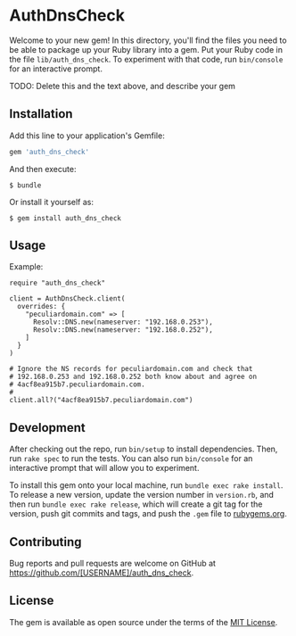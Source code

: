 # AuthDnsCheck

Welcome to your new gem! In this directory, you'll find the files you need to be able to package up your Ruby library into a gem. Put your Ruby code in the file `lib/auth_dns_check`. To experiment with that code, run `bin/console` for an interactive prompt.

TODO: Delete this and the text above, and describe your gem

## Installation

Add this line to your application's Gemfile:

```ruby
gem 'auth_dns_check'
```

And then execute:

    $ bundle

Or install it yourself as:

    $ gem install auth_dns_check

## Usage

Example:

```
require "auth_dns_check"

client = AuthDnsCheck.client(
  overrides: {
    "peculiardomain.com" => [
      Resolv::DNS.new(nameserver: "192.168.0.253"),
      Resolv::DNS.new(nameserver: "192.168.0.252"),
    ]
  }
)

# Ignore the NS records for peculiardomain.com and check that
# 192.168.0.253 and 192.168.0.252 both know about and agree on
# 4acf8ea915b7.peculiardomain.com.
#
client.all?("4acf8ea915b7.peculiardomain.com")
```

## Development

After checking out the repo, run `bin/setup` to install dependencies. Then, run `rake spec` to run the tests. You can also run `bin/console` for an interactive prompt that will allow you to experiment.

To install this gem onto your local machine, run `bundle exec rake install`. To release a new version, update the version number in `version.rb`, and then run `bundle exec rake release`, which will create a git tag for the version, push git commits and tags, and push the `.gem` file to [rubygems.org](https://rubygems.org).

## Contributing

Bug reports and pull requests are welcome on GitHub at https://github.com/[USERNAME]/auth_dns_check.

## License

The gem is available as open source under the terms of the [MIT License](https://opensource.org/licenses/MIT).
